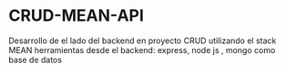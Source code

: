 # CRUD-MEAN-API
Desarrollo de el lado del backend en proyecto CRUD utilizando el stack MEAN herramientas desde el backend: express, node js , mongo como
base de datos 
